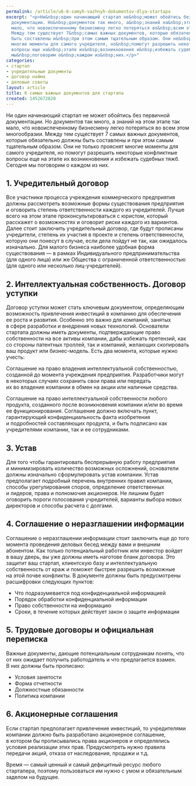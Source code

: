 ```yaml
---
permalink: /article/u6-6-samyh-vazhnyh-dokumentov-dlya-startapa
excerpt: "<p>Ни&nbsp;один начинающий стартап не&nbsp;может обойтись без первичной
  документации. Но&nbsp;документов так много, а&nbsp;знаний на&nbsp;этом этапе так
  мало, что новоиспеченному бизнесмену легко потеряться во&nbsp;всем этом многообразии.
  Между тем существует 7&nbsp;самых важных документов, которые обязательно должны
  быть составлены и&nbsp;при этом самым тщательным образом. Они не&nbsp;только прояснят
  многие моменты для самого учредителя, но&nbsp;помогут разрешить некоторые конфликтные
  вопросы еще на&nbsp;этапе их&nbsp;возникновения и&nbsp;избежать судебных тяжб. Сегодня
  мы&nbsp;поговорим о&nbsp;каждом из&nbsp;них.</p>"
categories:
- стартап
- учредительные документы
- договор найма
- деловые советы
layout: article
title: 6 самых важных документов для стартапа
created: 1452672820
---
```

<p>Ни&nbsp;один начинающий стартап не&nbsp;может обойтись без первичной документации. Но&nbsp;документов так много, а&nbsp;знаний на&nbsp;этом этапе так мало, что новоиспеченному бизнесмену легко потеряться во&nbsp;всем этом многообразии. Между тем существует 7&nbsp;самых важных документов, которые обязательно должны быть составлены и&nbsp;при этом самым тщательным образом. Они не&nbsp;только прояснят многие моменты для самого учредителя, но&nbsp;помогут разрешить некоторые конфликтные вопросы еще на&nbsp;этапе их&nbsp;возникновения и&nbsp;избежать судебных тяжб. Сегодня мы&nbsp;поговорим о&nbsp;каждом из&nbsp;них.</p>
<h2>1. Учредительный договор</h2>
<p>Все участники процесса учреждения коммерческого предприятия должны рассмотреть возможные формы существования предприятия и&nbsp;оговорить степень ответственности каждого из&nbsp;учредителей. Лучше всего на&nbsp;этом этапе проконсультироваться с&nbsp;юристом, который расскажет о&nbsp;возможностях и&nbsp;оговорит риски каждого из&nbsp;вариантов. Далее стоит заключить учредительный договор, где будут прописаны учредители, степень их&nbsp;участия в&nbsp;проекте и&nbsp;степень ответственности, которую они понесут в&nbsp;случае, если дела пойдут не&nbsp;так, как ожидалось изначально. Для малого бизнеса наиболее удобная форма существования&nbsp;— в&nbsp;рамках Индивидуального предпринимательства (для одного лица) или&nbsp;же Общества с&nbsp;ограниченной ответственностью (для одного или несколько лиц-учредителей).</p>
<h2>2. Интеллектуальная собственность. Договор уступки</h2>
<p>Договор уступки может стать ключевым документом, определяющим возможность привлечения инвестиций в&nbsp;компанию для обеспечения ее&nbsp;роста и&nbsp;развития. Особенно это важно для компаний, занятых в&nbsp;сфере разработки и&nbsp;внедрения новых технологий. Основатели стартапа должны иметь документы, подтверждающие право собственности на&nbsp;все активы компании, дабы избежать претензий, как со&nbsp;стороны патентных троллей, так и&nbsp;компаний, желающих скопировать ваш продукт или бизнес-модель. Есть два момента, которые нужно учесть:</p>
<p>Соглашение на&nbsp;право владения интеллектуальной собственностью, созданной до&nbsp;момента учреждения предприятия. Разработчики могут в&nbsp;некоторых случаях сохранить свои права или передать их&nbsp;во&nbsp;владение компании в&nbsp;обмен на&nbsp;акции или наличные средства.</p>
<p>Соглашение на&nbsp;право интеллектуальной собственности любого продукта, созданного после возникновения компании и/или во&nbsp;время ее&nbsp;функционирования. Соглашение должно включать пункт, гарантирующий конфиденциальность факта изобретения и&nbsp;подробностей составляющих продукта, и&nbsp;быть подписано как учредителями компании, так и&nbsp;ее&nbsp;сотрудниками.</p>
<h2>3. Устав</h2>
<p>Для того чтобы гарантировать беспрерывную работу предприятия и&nbsp;минимизировать количество возможных осложнений, основатели должны изначально сформулировать устав компании. Устав предполагает подробный перечень внутренних правил компании, способы урегулирования споров, определение ответственных и&nbsp;лидеров, права и&nbsp;полномочия акционеров. Не&nbsp;лишним будет оговорить пороги голосования учредителей, варианты выбора новых директоров и&nbsp;способы расчета с&nbsp;долгами.</p>
<h2>4. Соглашение о&nbsp;неразглашении информации</h2>
<p>Соглашение о&nbsp;неразглашении информации стоит заключить еще до&nbsp;того момента проведения деловых бесед между вами и&nbsp;внешним абонентом. Как только потенциальный работник или инвестор войдет в&nbsp;вашу дверь, вы&nbsp;уже должны иметь наготове бланк договора. Это защитит ваш стартап, клиентскую базу и&nbsp;интеллектуальную собственность от&nbsp;краж и&nbsp;поможет быстрее разрешить возможные на&nbsp;этой почве конфликты. В&nbsp;документе должны быть предусмотрены расшифровки следующих пунктов:</p>
<p>
	<ul>
		<li><span>Что подразумевается под конфиденциальной информацией</span></li>
		<li><span>Порядок обработки конфиденциальной информации</span></li>
		<li><span>Право собственности на</span>&nbsp;<span>информацию</span></li>
		<li><span>Сроки, в</span>&nbsp;<span>течение которых действует закон о</span>&nbsp;<span>защите информации</span></li>
	</ul>
</p>
<h2>5. Трудовые договоры и&nbsp;официальная переписка</h2>
<p>Важные документы, дающие потенциальным сотрудникам понять, что от&nbsp;них ожидает получить работодатель и&nbsp;что предлагается взамен. В&nbsp;них должны быть прописано:</p>
<p>
	<ul>
		<li><span>Условия занятости</span></li>
		<li><span>Форма отчетности</span></li>
		<li><span>Должностны</span><span>е обязанности</span></li>
		<li><span>Политика компании</span></li>
	</ul>
</p>
<h2>6. Акционерные соглашения</h2>
<p>Если стартап предполагает привлечение инвестиций, то&nbsp;учредителями компании должно быть разработано акционерное соглашение, в&nbsp;котором&nbsp;бы прописывались права акционеров и&nbsp;определялись условия реализации этих прав. Предусмотреть нужно правила передачи акций, отказа от&nbsp;наследования, продажи и&nbsp;т.д.</p>
<p>Время&nbsp;— самый ценный и&nbsp;самый дефицитный ресурс любого стартапера, поэтому пользоваться им&nbsp;нужно с&nbsp;умом и&nbsp;обязательным заделом на&nbsp;будущее. </p>
